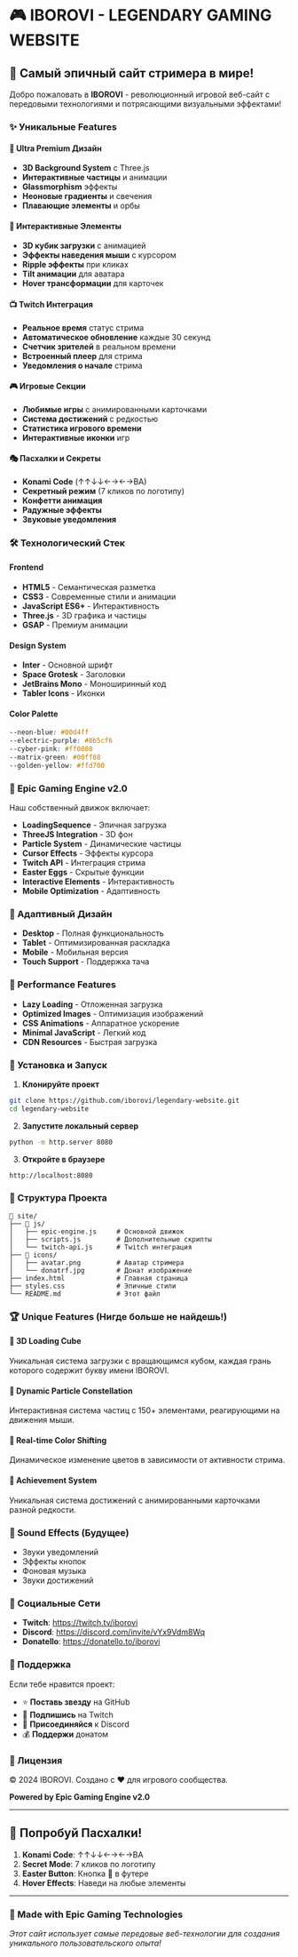 # 🎮 IBOROVI - LEGENDARY GAMING WEBSITE

## 🚀 Самый эпичный сайт стримера в мире!

Добро пожаловать в **IBOROVI** - революционный игровой веб-сайт с передовыми технологиями и потрясающими визуальными эффектами!

### ✨ Уникальные Features

#### 🌟 Ultra Premium Дизайн
- **3D Background System** с Three.js
- **Интерактивные частицы** и анимации
- **Glassmorphism** эффекты
- **Неоновые градиенты** и свечения
- **Плавающие элементы** и орбы

#### 🎯 Интерактивные Элементы
- **3D кубик загрузки** с анимацией
- **Эффекты наведения мыши** с курсором
- **Ripple эффекты** при кликах
- **Tilt анимации** для аватара
- **Hover трансформации** для карточек

#### 📺 Twitch Интеграция
- **Реальное время** статус стрима
- **Автоматическое обновление** каждые 30 секунд
- **Счетчик зрителей** в реальном времени
- **Встроенный плеер** для стрима
- **Уведомления о начале** стрима

#### 🎮 Игровые Секции
- **Любимые игры** с анимированными карточками
- **Система достижений** с редкостью
- **Статистика игрового времени**
- **Интерактивные иконки** игр

#### 🎭 Пасхалки и Секреты
- **Konami Code** (↑↑↓↓←→←→BA)
- **Секретный режим** (7 кликов по логотипу)
- **Конфетти анимация**
- **Радужные эффекты**
- **Звуковые уведомления**

### 🛠️ Технологический Стек

#### Frontend
- **HTML5** - Семантическая разметка
- **CSS3** - Современные стили и анимации
- **JavaScript ES6+** - Интерактивность
- **Three.js** - 3D графика и частицы
- **GSAP** - Премиум анимации

#### Design System
- **Inter** - Основной шрифт
- **Space Grotesk** - Заголовки
- **JetBrains Mono** - Моноширинный код
- **Tabler Icons** - Иконки

#### Color Palette
```css
--neon-blue: #00d4ff
--electric-purple: #8b5cf6
--cyber-pink: #ff0080
--matrix-green: #00ff88
--golden-yellow: #ffd700
```

### 🚀 Epic Gaming Engine v2.0

Наш собственный движок включает:

- **LoadingSequence** - Эпичная загрузка
- **ThreeJS Integration** - 3D фон
- **Particle System** - Динамические частицы
- **Cursor Effects** - Эффекты курсора
- **Twitch API** - Интеграция стрима
- **Easter Eggs** - Скрытые функции
- **Interactive Elements** - Интерактивность
- **Mobile Optimization** - Адаптивность

### 📱 Адаптивный Дизайн

- **Desktop** - Полная функциональность
- **Tablet** - Оптимизированная раскладка
- **Mobile** - Мобильная версия
- **Touch Support** - Поддержка тача

### 🎯 Performance Features

- **Lazy Loading** - Отложенная загрузка
- **Optimized Images** - Оптимизация изображений
- **CSS Animations** - Аппаратное ускорение
- **Minimal JavaScript** - Легкий код
- **CDN Resources** - Быстрая загрузка

### 🔧 Установка и Запуск

1. **Клонируйте проект**
```bash
git clone https://github.com/iborovi/legendary-website.git
cd legendary-website
```

2. **Запустите локальный сервер**
```bash
python -m http.server 8080
```

3. **Откройте в браузере**
```
http://localhost:8080
```

### 🎨 Структура Проекта

```
📁 site/
├── 📁 js/
│   ├── epic-engine.js     # Основной движок
│   ├── scripts.js         # Дополнительные скрипты
│   └── twitch-api.js      # Twitch интеграция
├── 📁 icons/
│   ├── avatar.png         # Аватар стримера
│   └── donatrf.jpg        # Донат изображение
├── index.html             # Главная страница
├── styles.css             # Эпичные стили
└── README.md              # Этот файл

```

### 🏆 Unique Features (Нигде больше не найдешь!)

#### 🎪 3D Loading Cube
Уникальная система загрузки с вращающимся кубом, каждая грань которого содержит букву имени IBOROVI.

#### 💫 Dynamic Particle Constellation
Интерактивная система частиц с 150+ элементами, реагирующими на движения мыши.

#### 🌈 Real-time Color Shifting
Динамическое изменение цветов в зависимости от активности стрима.

#### 🎯 Achievement System
Уникальная система достижений с анимированными карточками разной редкости.

### 🎵 Sound Effects (Будущее)

- Звуки уведомлений
- Эффекты кнопок
- Фоновая музыка
- Звуки достижений

### 🌟 Социальные Сети

- **Twitch**: https://twitch.tv/iborovi
- **Discord**: https://discord.com/invite/vYx9Vdm8Wq
- **Donatello**: https://donatello.to/iborovi

### 💝 Поддержка

Если тебе нравится проект:
- ⭐ **Поставь звезду** на GitHub
- 💜 **Подпишись** на Twitch
- 💬 **Присоединяйся** к Discord
- 💰 **Поддержи** донатом

### 📜 Лицензия

© 2024 IBOROVI. Создано с ❤️ для игрового сообщества.

**Powered by Epic Gaming Engine v2.0**

---

## 🎯 Попробуй Пасхалки!

1. **Konami Code**: ↑↑↓↓←→←→BA
2. **Secret Mode**: 7 кликов по логотипу
3. **Easter Button**: Кнопка 🎯 в футере
4. **Hover Effects**: Наведи на любые элементы

---

### 🚀 Made with Epic Gaming Technologies

*Этот сайт использует самые передовые веб-технологии для создания уникального пользовательского опыта!*
